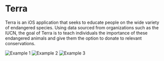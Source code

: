 # Terra

Terra is an iOS application that seeks to educate people on the wide variety of endangered species. Using data sourced from organizations such as the IUCN, the goal of Terra is to teach individuals the importance of these endangered animals and give them the option to donate to relevant conservations.


![Example 1](https://i.imgur.com/AWK7BV1.png)
![Example 2](https://i.imgur.com/VYNfQXy.png)
![Example 3](https://i.imgur.com/6rgcQhU.png)
